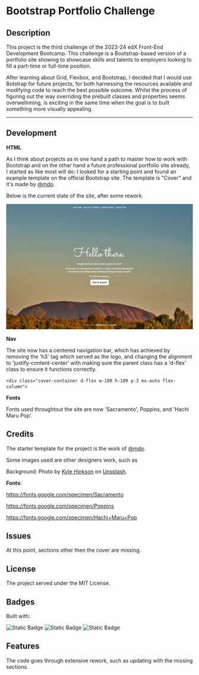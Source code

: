 # Bootstrap Portfolio Challenge


## Description 

This project is the third challenge of the 2023-24 edX Front-End Development Bootcamp.
This challenge is a Bootstrap-based version of a portfolio site showing to showcase skills and talents to employers looking to fill a part-time or full-time position. 

After learning about Grid, Flexbox, and Bootstrap, I decided that I would use Botstrap for future projects, for both harnessing the resources available and modifying code to reach the best possible outcome. Whilst the process of figuring out the way overriding the prebuilt classes and properties seems overwelhming, is exciting in the same time when the goal is to built something more visually appealing.

---

## Development
**HTML**

As I think about projects as in one hand a path to master how to work with Bootstrap and on the other hand a future professional portfolio site already, I started as like most will do: I looked for a starting point and found an example template on the official Bootstrap site. The template is "Cover" and it's made by 
 <a href="https://twitter.com/mdo">@mdo</a>.

Below is the current state of the site, after some rework.


![HOME](src/images/screenshots/bg-tree.png "HOME") 


**Nav**

The site now has a centered navigation bar, which has achieved by removing the 'h3' tag which served as the logo, and changing the alignment to 'justify-content-center' with making sure the parent class has a 'd-flex' class to ensure it functions correctly.

```
<div class="cover-container d-flex w-100 h-100 p-3 mx-auto flex-column">
```



**Fonts**

Fonts used throughtout the site are now 'Sacramento', Poppins, and 'Hachi Maru Pop'.


## Credits

The starter template for the project is the work of <a href="https://twitter.com/mdo">@mdo</a>. 

Some images used are other designers work, such as 

Background: Photo by <a href="https://unsplash.com/@kajhinkson?utm_content=creditCopyText&utm_medium=referral&utm_source=unsplash">Kyle Hinkson</a> on <a href="https://unsplash.com/photos/trees-on-field-HTcdZ7K2DzY?utm_content=creditCopyText&utm_medium=referral&utm_source=unsplash">Unsplash</a>.

**Fonts**:

https://fonts.google.com/specimen/Sacramento

https://fonts.google.com/specimen/Poppins

https://fonts.google.com/specimen/Hachi+Maru+Pop
  


## Issues

At this point, sections other then the cover are missing.



## License

The project served under the MIT License.



## Badges

Built with:

![Static Badge](https://img.shields.io/badge/71%25-71%25?label=html)
![Static Badge](https://img.shields.io/badge/28%25-28%25?label=css)
![Static Badge](https://img.shields.io/badge/1%25-1%25?label=js)



## Features

The code goes through extensive rework, such as updating with the missing sections.
